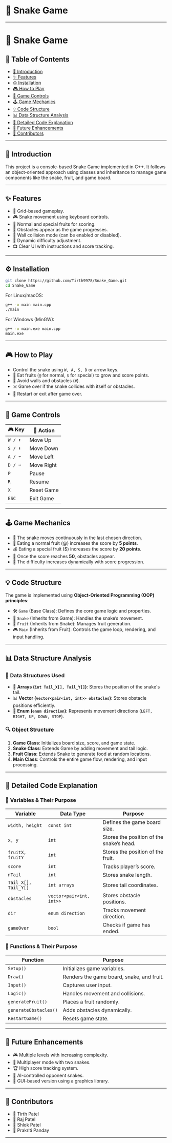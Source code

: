 # 🐍 Snake Game

---
# 🐍 Snake Game

## 📌 Table of Contents
- [📖 Introduction](#-introduction)
- [✨ Features](#-features)
- [⚙️ Installation](#-installation)
- [🎮 How to Play](#-how-to-play)
- [🎯 Game Controls](#-game-controls)
- [🕹️ Game Mechanics](#-game-mechanics)
- [💡 Code Structure](#-code-structure)
- [📊 Data Structure Analysis](#-data-structure-analysis)
- [📜 Detailed Code Explanation](#-detailed-code-explanation)
- [🚀 Future Enhancements](#-future-enhancements)
- [👥 Contributors](#-contributors)

---

## 📖 Introduction
This project is a console-based Snake Game implemented in C++. It follows an object-oriented approach using classes and inheritance to manage game components like the snake, fruit, and game board.

---

## ✨ Features
- 🎯 Grid-based gameplay.
- 🎮 Snake movement using keyboard controls.
- 🍏 Normal and special fruits for scoring.
- 🚧 Obstacles appear as the game progresses.
- 🧱 Wall collision mode (can be enabled or disabled).
- 🔄 Dynamic difficulty adjustment.
- 📺 Clear UI with instructions and score tracking.

---

## ⚙️ Installation
```sh
git clone https://github.com/Tirth9978/Snake_Game.git
cd Snake_Game
```
For Linux/macOS:
```sh
g++ -o main main.cpp
./main
```
For Windows (MinGW):
```sh
g++ -o main.exe main.cpp
main.exe
```

---

## 🎮 How to Play
- Control the snake using `W, A, S, D` or arrow keys.
- 🍏 Eat fruits (`@` for normal, `$` for special) to grow and score points.
- 🚧 Avoid walls and obstacles (`#`).
- ☠️ Game over if the snake collides with itself or obstacles.
- 🔄 Restart or exit after game over.

---

## 🎯 Game Controls
| 🎮 Key | 🏹 Action |
|--------|-----------|
| `W / ⬆️` | Move Up |
| `S / ⬇️` | Move Down |
| `A / ⬅️` | Move Left |
| `D / ➡️` | Move Right |
| `P` | Pause |
| `R` | Resume |
| `X` | Reset Game |
| `ESC` | Exit Game |

---

## 🕹️ Game Mechanics
- 🐍 The snake moves continuously in the last chosen direction.
- 🍏 Eating a normal fruit (@) increases the score by **5 points**.
- 💰 Eating a special fruit ($) increases the score by **20 points**.
- 🚧 Once the score reaches **50**, obstacles appear.
- 🔼 The difficulty increases dynamically with score progression.

---

## 💡 Code Structure
The game is implemented using **Object-Oriented Programming (OOP) principles**:
- 🛠️ `Game` (Base Class): Defines the core game logic and properties.
- 🐍 `Snake` (Inherits from Game): Handles the snake’s movement.
- 🍏 `Fruit` (Inherits from Snake): Manages fruit generation.
- 🎮 `Main` (Inherits from Fruit): Controls the game loop, rendering, and input handling.

---

## 📊 Data Structure Analysis
### 📂 **Data Structures Used**
- 📌 **Arrays (`int Tail_X[], Tail_Y[]`)**: Stores the position of the snake's tail.
- 📊 **Vector (`vector<pair<int, int>> obstacles`)**: Stores obstacle positions efficiently.
- 🔢 **Enum (`enum direction`)**: Represents movement directions (`LEFT, RIGHT, UP, DOWN, STOP`).

### 🔍 **Object Structure**
1. **Game Class**: Initializes board size, score, and game state.
2. **Snake Class**: Extends Game by adding movement and tail logic.
3. **Fruit Class**: Extends Snake to generate food at random locations.
4. **Main Class**: Controls the entire game flow, rendering, and input processing.

---

## 📜 Detailed Code Explanation
### 📌 **Variables & Their Purpose**
| Variable | Data Type | Purpose |
|----------|----------|---------|
| `width, height` | `const int` | Defines the game board size. |
| `x, y` | `int` | Stores the position of the snake’s head. |
| `fruitX, fruitY` | `int` | Stores the position of the fruit. |
| `score` | `int` | Tracks player’s score. |
| `nTail` | `int` | Stores snake length. |
| `Tail_X[], Tail_Y[]` | `int arrays` | Stores tail coordinates. |
| `obstacles` | `vector<pair<int, int>>` | Stores obstacle positions. |
| `dir` | `enum direction` | Tracks movement direction. |
| `gameOver` | `bool` | Checks if game has ended. |

### 📜 **Functions & Their Purpose**
| Function | Purpose |
|----------|---------|
| `Setup()` | Initializes game variables. |
| `Draw()` | Renders the game board, snake, and fruit. |
| `Input()` | Captures user input. |
| `Logic()` | Handles movement and collisions. |
| `generateFruit()` | Places a fruit randomly. |
| `generateObstacles()` | Adds obstacles dynamically. |
| `RestartGame()` | Resets game state. |

---

## 🚀 Future Enhancements
- 🎮 Multiple levels with increasing complexity.
- 👫 Multiplayer mode with two snakes.
- 🏆 High score tracking system.
- 🤖 AI-controlled opponent snakes.
- 🎨 GUI-based version using a graphics library.

---

## 👥 Contributors
- 🏅 Tirth Patel
- 🏅 Raj Patel
- 🏅 Shlok Patel
- 🏅 Prakriti Panday

---
